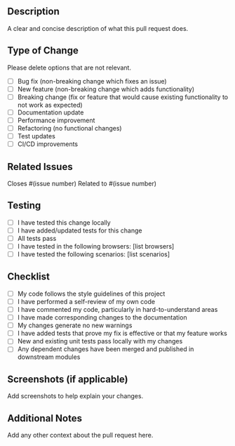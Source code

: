 ## Description
A clear and concise description of what this pull request does.

## Type of Change
Please delete options that are not relevant.

- [ ] Bug fix (non-breaking change which fixes an issue)
- [ ] New feature (non-breaking change which adds functionality)
- [ ] Breaking change (fix or feature that would cause existing functionality to not work as expected)
- [ ] Documentation update
- [ ] Performance improvement
- [ ] Refactoring (no functional changes)
- [ ] Test updates
- [ ] CI/CD improvements

## Related Issues
Closes #(issue number)
Related to #(issue number)

## Testing
- [ ] I have tested this change locally
- [ ] I have added/updated tests for this change
- [ ] All tests pass
- [ ] I have tested in the following browsers: [list browsers]
- [ ] I have tested the following scenarios: [list scenarios]

## Checklist
- [ ] My code follows the style guidelines of this project
- [ ] I have performed a self-review of my own code
- [ ] I have commented my code, particularly in hard-to-understand areas
- [ ] I have made corresponding changes to the documentation
- [ ] My changes generate no new warnings
- [ ] I have added tests that prove my fix is effective or that my feature works
- [ ] New and existing unit tests pass locally with my changes
- [ ] Any dependent changes have been merged and published in downstream modules

## Screenshots (if applicable)
Add screenshots to help explain your changes.

## Additional Notes
Add any other context about the pull request here.
